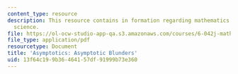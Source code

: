 ```yaml
---
content_type: resource
description: This resource contains in formation regarding mathematics for computer
  science.
file: https://ol-ocw-studio-app-qa.s3.amazonaws.com/courses/6-042j-mathematics-for-computer-science-spring-2015/13f64c199b36464157df91999b73e360_MIT6_042JS16_AsymBlunders.pdf
file_type: application/pdf
resourcetype: Document
title: 'Asymptotics: Asymptotic Blunders'
uid: 13f64c19-9b36-4641-57df-91999b73e360
---
```

